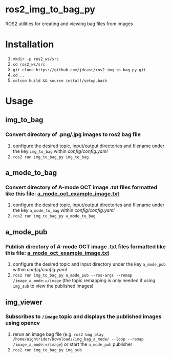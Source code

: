 # ros2_img_to_bag_py
ROS2 utilities for creating and viewing bag files from images

# Installation
1. `mkdir -p ros2_ws/src`
2. `cd ros2_ws/src`
3. `git clone https://github.com/jdcast/ros2_img_to_bag_py.git`
4. `cd ..`
5. `colcon build && source install/setup.bash`

# Usage
## img_to_bag
### Convert directory of .png/.jpg images to ros2 bag file
1. configure the desired topic, input/output directories and filename under the key `img_to_bag` within *config/config.yaml* 
2. `ros2 run img_to_bag_py img_to_bag`

## a_mode_to_bag
### Convert directory of A-mode OCT image .txt files formatted like this file: [a_mode_oct_example_image.txt](https://github.com/jdcast/img_to_bag_py/files/11473319/1.txt)
1. configure the desired topic, input/output directories and filename under the key `a_mode_to_bag` within *config/config.yaml*
2. `ros2 run img_to_bag_py a_mode_to_bag`

## a_mode_pub
### Publish directory of A-mode OCT image .txt files formatted like this file: [a_mode_oct_example_image.txt](https://github.com/jdcast/img_to_bag_py/files/11473319/1.txt)
1. configure the desired topic and input directory under the key `a_mode_pub` within *config/config.yaml*
2. `ros2 run img_to_bag_py a_mode_pub --ros-args --remap /image_a_mode:=/image` (the topic remapping is only needed if using `img_sub` to view the published images)

## img_viewer
### Subscribes to `/image` topic and displays the published images using opencv
1. rerun an image bag file (e.g. `ros2 bag play /home/nightrider/Downloads/img_bag_a_mode/ --loop --remap /image_a_mode:=/image`) or start the `a_mode_pub` publisher
2. `ros2 run img_to_bag_py img_sub`
